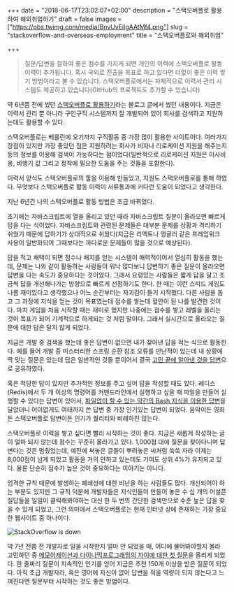 +++
date = "2018-06-17T23:02:07+02:00"
description = "스택오버플로 활용하여 해외취업하기"
draft = false
images = ["https://pbs.twimg.com/media/BnvUvEiIgAAtMf4.png"]
slug = "stackoverflow-and-overseas-employment"
title = "스택오버플로와 해외취업"

+++

> 질문/답변을 잘하여 좋은 점수를 가지게 되면 개인의 이력에 스택오버플로 활동 이력이 추가됩니다. 혹시 국외로 진출을 목표로 하고 있다면 더없이 좋은 이력 쌓기 방법이라고 볼 수 있습니다. 스택오버플로에서는 자체적으로 이력서 관리 시스템도 제공하고 있습니다(GitHub의 프로젝트도 추가할 수 있습니다)

약 6년쯤 전에 썼던 [스택오버플로 활용하기](https://sangdol.github.io/blog/2012/05/30/using-stack-overflow-effectively/)라는 블로그 글에서 썼던 내용이다. 지금은 이력서 관리 뿐 아니라 구인구직 시스템까지 잘 개발되어 있어 회사를 검색하고 지원하는데도 활용할 수 있다.

스택오버플로는 베를린에 오기까지 구직활동 중 가장 많이 활용한 사이트이다. 여러가지 장점이 있지만 가장 좋았던 점은 지원하려는 회사가 비자나 리로케이션 지원을 해주는지 등의 정보를 이용해 검색이 가능하다는 점이었다(일반적으로 리로케이션 지원은 이사비용, 비행기 값 그리고 정착에 필요한 도움을 주는 것들을 포함한다).

이력서 양식도 스택오버플로의 툴을 이용해 만들었고, 지원도 스택오버플로를 통해 하였다. 무엇보다 스택오버플로 활동 이력이 서류통과에 커다란 도움이 되었다고 생각한다.

지난 6년간 나의 스택오버플로 활동 방법은 조금 바뀌었다.

초기에는 자바스크립트에 열을 올리고 있던 때라 자바스크립트 질문이 올라오면 빠르게 답을 다는 식이었다. 자바스크립트와 관련된 문제들은 대부분 문제를 상황과 격리하기 쉬웠기 때문에 답하기가 상대적으로 쉬웠다(지금은 리액트나 앵귤러 같은 프레임워크 사용이 일반화되어 그때보다는 까다로운 문제들이 많을 것으로 예상된다).

답을 적고 채택이 되면 점수나 배지를 얻는 시스템이 매력적이어서 열심히 활동을 했는데, 문제는 나와 같이 활동하는 사람들이 워낙 많다보니 답변하기 좋은 질문이 올라오면 답변을 다는 속도가 중요하다는 것이었다. 그래서 요령있는 사람들은 짧게 답을 달고 조금씩 답을 개선해나가는 방향으로 빠르게 선점하기도 한다. 한 때는 이런 스피드 게임도 나름 재미있다고 생각했으나 어느 순간부터는 자괴감이 들기 시작했다. 다른 사람을 돕고 그 과정에 지식을 얻는 것이 목표였는데 점수를 쌓는데 혈안이 된 나를 발견한 것이다. 마치 게임을 처음 시작할 때는 재미로 했지만 나중에는 점수를 쌓고 레벨을 올리는 것이 목표가 되어 기계적으로 하게되는 것 처럼 말이다. 그래서 실시간으로 올라오는 질문에 대한 답은 달지 않게 되었다.

지금은 개발 중 검색을 했는데 좋은 답변이 없으면 내가 찾아낸 답을 적는 식으로 활동한다. 예를 들어 개발 중 미스터리한 스프링 순환 참조 오류를 만난적이 있는데 내 상황에 딱 맞는 질문은 있는데 답은 일반적인 것들 뿐이어서 결국 [고민 끝에 알아낸 것을 답변](https://stackoverflow.com/questions/11348794/spring-circular-reference-example/27210715#27210715)으로 공유하였다.

혹은 적당한 답이 있지만 추가적인 정보를 주고 싶어 답을 작성할 때도 있다. 레디스(Redis)에서 두 개 이상의 명령어를 커맨드라인에서 실행하고 싶을 때 파일을 만들어 실행할 수 있다는 답변이 있어서, [파일없이 할 수 있는 약간의 Bash 지식을 이용한 답변](https://stackoverflow.com/questions/10822877/executing-batches-of-commands-using-redis-cli/28981654#28981654)을 달았더니 어이없게도 여태까지 쓴 답변 중 가장 인기있는 답변이 되었다. 음악이든 영화든 스택오버플로 답변이든 인기가 퀄리티와 비례하진 않는다.

스택오버플로 이력을 쌓고 싶다면 빨리 시작하는 것이 좋다. 지금은 새롭게 작성하는 글이 얼마 되지 않는데 점수는 꾸준히 올라가고 있다. 1,000점 대에 질문을 찾아다니며 답변다는 것은 멈췄었는데, 예전에 써놓은 글들이 뿌려놓은 씨처럼 쑥쑥 자라 이제는 8,000점이 넘게 되었고 활동을 거의 안하고 있는데도 기여도 상위 4%가 유지되고 있다. 물론 단순히 점수가 높은 것이 중요하다는 이야기는 아니다.

엄격한 규칙 때문에 발생하는 폐쇄성에 대한 비난을 하는 사람들도 많다. 개선되어야 하는 부분도 있지만 그 규칙 덕분에 개발자들은 지식인들이 만들어 놓은 수 십 개의 어설픈 질답들을 일일이 클릭해봐야하는 대신 한 두 번의 간단한 검색만으로 수준 높은 답을 찾을 수 있게 되었고, 그런 의미에서 스택오버플로는 현재 인터넷 상에 존재하는 가장 중요한 웹사이트 중 하나이다.

![StackOverflow is down](https://pbs.twimg.com/media/BnvUvEiIgAAtMf4.png)

약 7년 전쯤 전 개발자로 일을 시작한지 얼마 안 되었을 때, 어디에 물어봐야할지 몰라 고민하던 중 [메모이제이션과 다이나믹프로그래밍의 차이에 대한 첫 질문](https://stackoverflow.com/questions/6184869/what-is-the-difference-between-memoization-and-dynamic-programming)을 올리게 되었다. 한 줄짜리 질문이 지속적인 인기를 얻어 지금은 추천 150개 이상을 받은 질문이 되었다. 아직 초급 개발자라, 혹은 영어에 자신이 없어 답변을 적을 역량이 되지 않는다고 느껴진다면 질문부터 시작하는 것도 좋은 방법이다.
